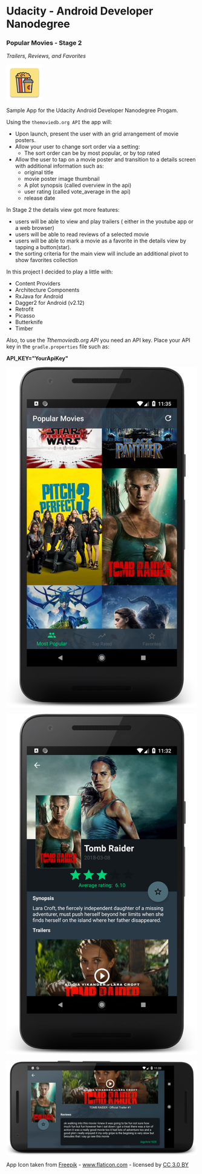 **Udacity - Android Developer Nanodegree**
==
### Popular Movies - Stage 2
*Trailers, Reviews, and Favorites*

![alt text](https://github.com/stez/popularmovies-stage2/blob/master/app/src/main/res/mipmap-xhdpi/ic_launcher.png) 

Sample App for the Udacity Android Developer Nanodegree Progam.

Using the `themoviedb.org API` the app will:
- Upon launch, present the user with an grid arrangement of movie posters.
- Allow your user to change sort order via a setting:
    - The sort order can be by most popular, or by top rated
- Allow the user to tap on a movie poster and transition to a details screen with additional information such as:
    - original title
    - movie poster image thumbnail
    - A plot synopsis (called overview in the api)
    - user rating (called vote_average in the api)
    - release date
    
In Stage 2 the details view got more features:
- users will be able to view and play trailers ( either in the youtube app or a web browser)
- users will be able to read reviews of a selected movie
- users will be able to mark a movie as a favorite in the details view by tapping a button(star). 
- the sorting criteria for the main view will include an additional pivot to show favorites collection

In this project I decided to play a little with:

- Content Providers
- Architecture Components
- RxJava for Android
- Dagger2 for Android (v2.12)
- Retrofit
- Picasso
- Butterknife
- Timber
    
Also, to use the *Tthemoviedb.org API* you need an API key.
Place your API key in the `gradle.properties` file such as:

**API_KEY="YourApiKey"**

    
![alt text](https://github.com/stez/popularmovies-stage2/blob/develop/device-main.png)

![alt text](https://github.com/stez/popularmovies-stage2/blob/develop/device-detail.png)

![alt text](https://github.com/stez/popularmovies-stage2/blob/develop/device-detail-land.png)

App Icon taken from <a href="http://www.freepik.com" title="Freepik">Freepik</a> - <a href="https://www.flaticon.com/" title="Flaticon">www.flaticon.com</a> - licensed by <a href="http://creativecommons.org/licenses/by/3.0/" title="Creative Commons BY 3.0" target="_blank">CC 3.0 BY</a>